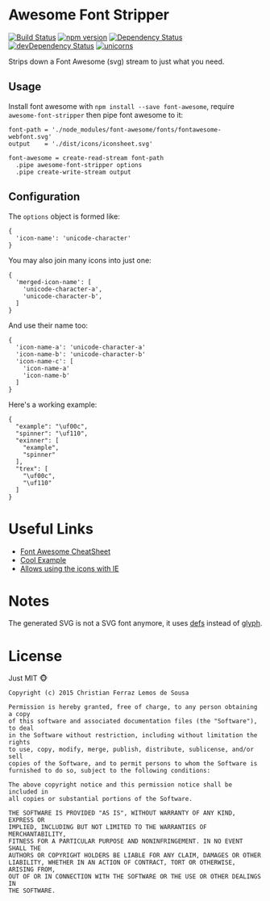 # Awesome Font Stripper

[![Build Status](https://travis-ci.org/kress95/awesome-font-stripper.svg)](https://travis-ci.org/kress95/awesome-font-stripper) [![npm version](https://badge.fury.io/js/awesome-font-stripper.svg)](http://badge.fury.io/js/awesome-font-stripper) [![Dependency Status](https://david-dm.org/kress95/awesome-font-stripper.svg)](https://david-dm.org/kress95/awesome-font-stripper) [![devDependency Status](https://david-dm.org/kress95/awesome-font-stripper/dev-status.svg)](https://david-dm.org/kress95/awesome-font-stripper#info=devDependencies) [![unicorns](http://img.shields.io/badge/unicorn-approved-ff69b4.svg)]()

Strips down a Font Awesome (svg) stream to just what you need.

## Usage

  Install font awesome with `npm install --save font-awesome`, require `awesome-font-stripper` then pipe font awesome to it:

    font-path = './node_modules/font-awesome/fonts/fontawesome-webfont.svg'
    output    = './dist/icons/iconsheet.svg'

    font-awesome = create-read-stream font-path
      .pipe awesome-font-stripper options
      .pipe create-write-stream output

## Configuration

  The `options` object is formed like:

    {
      'icon-name': 'unicode-character'
    }

  You may also join many icons into just one:

    {
      'merged-icon-name': [
        'unicode-character-a',
        'unicode-character-b',
      ]
    }

  And use their name too:

    {
      'icon-name-a': 'unicode-character-a'
      'icon-name-b': 'unicode-character-b'
      'icon-name-c': [
        'icon-name-a'
        'icon-name-b'
      ]
    }

  Here's a working example:

    {
      "example": "\uf00c",
      "spinner": "\uf110",
      "exinner": [
        "example",
        "spinner"
      ],
      "trex": [
        "\uf00c",
        "\uf110"
      ]
    }

# Useful Links

* [Font Awesome CheatSheet](http://fortawesome.github.io/Font-Awesome/cheatsheet/)
* [Cool Example](https://github.com/kress95/awesome-font-stripper/blob/master/tests/example-use.html)
* [Allows using the icons with IE](https://github.com/jonathantneal/svg4everybody)

# Notes

The generated SVG is not a SVG font anymore, it uses [defs](https://developer.mozilla.org/en-US/docs/Web/SVG/Element/defs) instead of [glyph](https://developer.mozilla.org/en-US/docs/Web/SVG/Element/glyph).

# License

Just MIT :monkey_face:

    Copyright (c) 2015 Christian Ferraz Lemos de Sousa

    Permission is hereby granted, free of charge, to any person obtaining a copy
    of this software and associated documentation files (the "Software"), to deal
    in the Software without restriction, including without limitation the rights
    to use, copy, modify, merge, publish, distribute, sublicense, and/or sell
    copies of the Software, and to permit persons to whom the Software is
    furnished to do so, subject to the following conditions:

    The above copyright notice and this permission notice shall be included in
    all copies or substantial portions of the Software.

    THE SOFTWARE IS PROVIDED "AS IS", WITHOUT WARRANTY OF ANY KIND, EXPRESS OR
    IMPLIED, INCLUDING BUT NOT LIMITED TO THE WARRANTIES OF MERCHANTABILITY,
    FITNESS FOR A PARTICULAR PURPOSE AND NONINFRINGEMENT. IN NO EVENT SHALL THE
    AUTHORS OR COPYRIGHT HOLDERS BE LIABLE FOR ANY CLAIM, DAMAGES OR OTHER
    LIABILITY, WHETHER IN AN ACTION OF CONTRACT, TORT OR OTHERWISE, ARISING FROM,
    OUT OF OR IN CONNECTION WITH THE SOFTWARE OR THE USE OR OTHER DEALINGS IN
    THE SOFTWARE.
